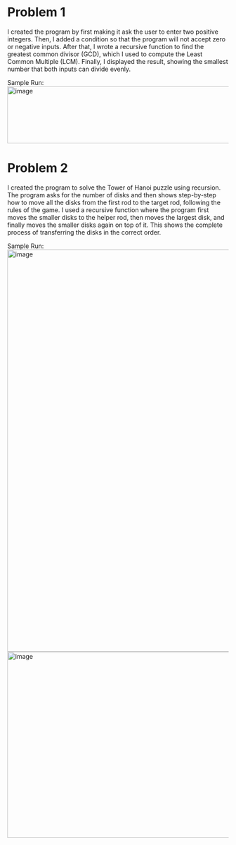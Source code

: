 # Problem 1
I created the program by first making it ask the user to enter two positive integers. Then, I added a condition so that the program will not accept zero or negative inputs. 
After that, I wrote a recursive function to find the greatest common divisor (GCD), which I used to compute the Least Common Multiple (LCM). Finally, I displayed the result, showing 
the smallest number that both inputs can divide evenly.

Sample Run:
<img width="943" height="130" alt="image" src="https://github.com/user-attachments/assets/2b3b96d7-1f05-4abc-a794-3ae5a49a0c72" />

# Problem 2
I created the program to solve the Tower of Hanoi puzzle using recursion. The program asks for the number of disks and then shows step-by-step how to move all the disks from the first rod to the target rod, 
following the rules of the game. I used a recursive function where the program first moves the smaller disks to the helper rod, then moves the largest disk, and finally moves the smaller disks again on top of it.
This shows the complete process of transferring the disks in the correct order.


Sample Run: 
<img width="941" height="916" alt="image" src="https://github.com/user-attachments/assets/31084bf3-feea-4bea-95fc-c951a7b5a71b" />
<img width="952" height="424" alt="image" src="https://github.com/user-attachments/assets/8b5edf07-d563-4118-ab4f-416fcbe5892f" />



